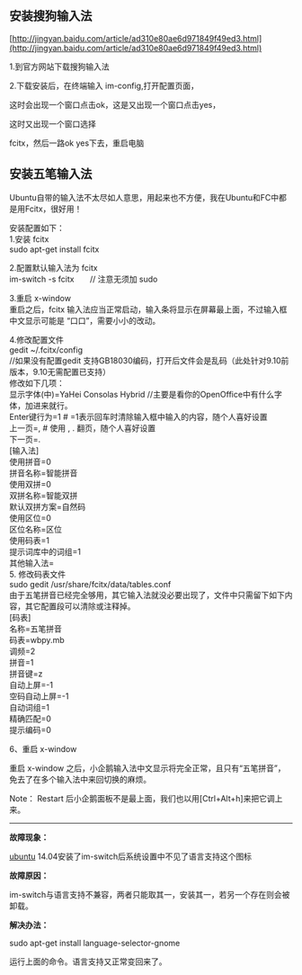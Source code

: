 ## 安装搜狗输入法

[http://jingyan.baidu.com/article/ad310e80ae6d971849f49ed3.html](http://jingyan.baidu.com/article/ad310e80ae6d971849f49ed3.html)

1.到官方网站下载搜狗输入法

2.下载安装后，在终端输入 im-config,打开配置页面，

这时会出现一个窗口点击ok，这是又出现一个窗口点击yes，

这时又出现一个窗口选择

fcitx，然后一路ok yes下去，重启电脑

## 安装五笔输入法

Ubuntu自带的输入法不太尽如人意思，用起来也不方便，我在Ubuntu和FC中都是用Fcitx，很好用！

安装配置如下：  
1.安装 fcitx  
sudo apt-get install fcitx

2.配置默认输入法为 fcitx  
im-switch -s fcitx　　// 注意无须加 sudo

3.重启 x-window  
重启之后，fcitx 输入法应当正常启动，输入条将显示在屏幕最上面，不过输入框中文显示可能是 “口口”，需要小小的改动。

4.修改配置文件  
gedit ~/.fcitx/config  
//如果没有配置gedit 支持GB18030编码，打开后文件会是乱码（此处针对9.10前版本，9.10无需配置已支持）  
修改如下几项：  
显示字体\(中\)=YaHei Consolas Hybrid   //主要是看你的OpenOffice中有什么字体，加进来就行。  
Enter键行为=1 \# =1表示回车时清除输入框中输入的内容，随个人喜好设置  
上一页=, \# 使用 , . 翻页，随个人喜好设置  
下一页=.  
\[输入法\]  
使用拼音=0  
拼音名称=智能拼音  
使用双拼=0  
双拼名称=智能双拼  
默认双拼方案=自然码  
使用区位=0  
区位名称=区位  
使用码表=1  
提示词库中的词组=1  
其他输入法=  
5. 修改码表文件  
sudo gedit /usr/share/fcitx/data/tables.conf  
由于五笔拼音已经完全够用，其它输入法就没必要出现了，文件中只需留下如下内容，其它配置段可以清除或注释掉。  
\[码表\]  
名称=五笔拼音  
码表=wbpy.mb  
调频=2  
拼音=1  
拼音键=z  
自动上屏=-1  
空码自动上屏=-1  
自动词组=1  
精确匹配=0  
提示编码=0

6、重启 x-window

重启 x-window 之后，小企鹅输入法中文显示将完全正常，且只有“五笔拼音”，免去了在多个输入法中来回切换的麻烦。

Note： Restart 后小企鹅面板不是最上面，我们也以用\[Ctrl+Alt+h\]来把它调上来。

---

**故障现象：**

[ubuntu](http://blog.eibook.net/tag/ubuntu/) 14.04安装了im-switch后系统设置中不见了语言支持这个图标

**故障原因：**

im-switch与语言支持不兼容，两者只能取其一，安装其一，若另一个存在则会被卸载。

**解决办法：**

sudo apt-get install language-selector-gnome


运行上面的命令。语言支持又正常变回来了。

